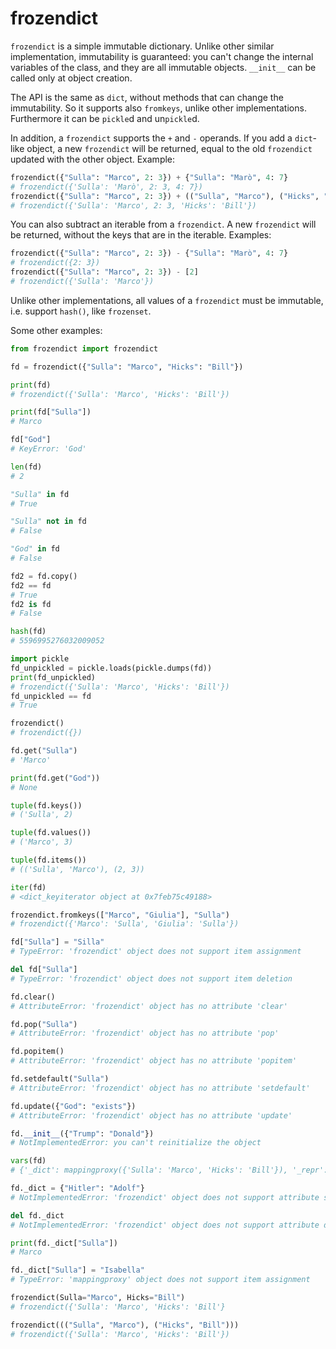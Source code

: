 # frozendict

`frozendict` is a simple immutable dictionary. Unlike other similar implementation, 
immutability is guaranteed: you can't change the internal variables of the 
class, and they are all immutable objects. `__init__` can be called only at 
object creation.

The API is the same as `dict`, without methods that can change the immutability. 
So it supports also `fromkeys`, unlike other implementations. Furthermore it 
can be `pickle`d and un`pickle`d.

In addition, a `frozendict` supports the `+` and `-` operands. If you add a 
`dict`-like object, a new `frozendict` will be returned, equal to the old 
`frozendict` updated with the other object. Example:

```python
frozendict({"Sulla": "Marco", 2: 3}) + {"Sulla": "Marò", 4: 7}
# frozendict({'Sulla': 'Marò', 2: 3, 4: 7})
frozendict({"Sulla": "Marco", 2: 3}) + (("Sulla", "Marco"), ("Hicks", "Bill"))
# frozendict({'Sulla': 'Marco', 2: 3, 'Hicks': 'Bill'})
```

You can also subtract an iterable from a `frozendict`. A new `frozendict`
will be returned, without the keys that are in the iterable. Examples:

```python
frozendict({"Sulla": "Marco", 2: 3}) - {"Sulla": "Marò", 4: 7}
# frozendict({2: 3})
frozendict({"Sulla": "Marco", 2: 3}) - [2]
# frozendict({'Sulla': 'Marco'})
```

Unlike other implementations, all values of a `frozendict` must be immutable, 
i.e. support `hash()`, like `frozenset`.


Some other examples:

```python
from frozendict import frozendict

fd = frozendict({"Sulla": "Marco", "Hicks": "Bill"})

print(fd)
# frozendict({'Sulla': 'Marco', 'Hicks': 'Bill'})

print(fd["Sulla"])
# Marco

fd["God"]
# KeyError: 'God'

len(fd)
# 2

"Sulla" in fd
# True

"Sulla" not in fd
# False

"God" in fd
# False

fd2 = fd.copy()
fd2 == fd
# True
fd2 is fd
# False

hash(fd)
# 5596995276032009052

import pickle
fd_unpickled = pickle.loads(pickle.dumps(fd))
print(fd_unpickled)
# frozendict({'Sulla': 'Marco', 'Hicks': 'Bill'})
fd_unpickled == fd
# True

frozendict()
# frozendict({})

fd.get("Sulla")
# 'Marco'

print(fd.get("God"))
# None

tuple(fd.keys())
# ('Sulla', 2)

tuple(fd.values())
# ('Marco', 3)

tuple(fd.items())
# (('Sulla', 'Marco'), (2, 3))

iter(fd)
# <dict_keyiterator object at 0x7feb75c49188>

frozendict.fromkeys(["Marco", "Giulia"], "Sulla")
# frozendict({'Marco': 'Sulla', 'Giulia': 'Sulla'})

fd["Sulla"] = "Silla"
# TypeError: 'frozendict' object does not support item assignment

del fd["Sulla"]
# TypeError: 'frozendict' object does not support item deletion

fd.clear()
# AttributeError: 'frozendict' object has no attribute 'clear'

fd.pop("Sulla")
# AttributeError: 'frozendict' object has no attribute 'pop'

fd.popitem()
# AttributeError: 'frozendict' object has no attribute 'popitem'

fd.setdefault("Sulla")
# AttributeError: 'frozendict' object has no attribute 'setdefault'

fd.update({"God": "exists"})
# AttributeError: 'frozendict' object has no attribute 'update'

fd.__init__({"Trump": "Donald"})
# NotImplementedError: you can't reinitialize the object

vars(fd)
# {'_dict': mappingproxy({'Sulla': 'Marco', 'Hicks': 'Bill'}), '_repr': "frozendict({'Sulla': 'Marco', 'Hicks': 'Bill'})", '_hash': 1288371660109276517, '_frozendict__inizialized': True}

fd._dict = {"Hitler": "Adolf"}
# NotImplementedError: 'frozendict' object does not support attribute setting

del fd._dict
# NotImplementedError: 'frozendict' object does not support attribute deletion

print(fd._dict["Sulla"])
# Marco

fd._dict["Sulla"] = "Isabella"
# TypeError: 'mappingproxy' object does not support item assignment

frozendict(Sulla="Marco", Hicks="Bill")
# frozendict({'Sulla': 'Marco', 'Hicks': 'Bill'}

frozendict((("Sulla", "Marco"), ("Hicks", "Bill")))
# frozendict({'Sulla': 'Marco', 'Hicks': 'Bill'})
```
